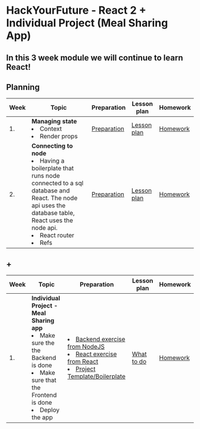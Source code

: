 # HackYourFuture - React 2 + Individual Project (Meal Sharing App)

## In this 3 week module we will continue to learn React!

## Planning

| Week | Topic                                                                                                                | Preparation                         | Lesson plan                         | Homework                      |
| ---- | -------------------------------------------------------------------------------------------------------------------- | ----------------------------------- | ----------------------------------- | ----------------------------- |
| 1.   | **Managing state** <br> <li> Context <br> <li> Render props                                                                    | [Preparation](week1/preparation.md) | [Lesson plan](week1/lesson-plan.md) | [Homework](week1/homework.md) |
| 2.   | **Connecting to node** <br> <li> Having a boilerplate that runs node connected to a sql database and React. The node api uses the database table, React uses the node api. <br> <li> React router <br>  <li> Refs | [Preparation](week2/preparation.md) | [Lesson plan](week2/lesson-plan.md) | [Homework](week2/homework.md) |

##                                   \+ 
  
| Week | Topic                                                                                                                | Preparation                         | Lesson plan                         | Homework                      |
| ---- | -------------------------------------------------------------------------------------------------------------------- | ----------------------------------- | ----------------------------------- | ----------------------------- |
| 1.   | **Individual Project - Meal Sharing app** <br> <li> Make sure the the Backend is done <br> <li> Make sure that the Frontend is done <li> Deploy the app | <li>  [Backend exercise from NodeJS](https://github.com/HackYourFuture-CPH/node.js/tree/main/week3/homework-template#its-coding-time) <br> <li> [React exercise from React](https://github.com/HackYourFuture-CPH/React/blob/main/react2/week2/homework.md)  <li>  [Project Template/Boilerplate](https://github.com/HackYourFuture-CPH/meal-sharing-template) <br> | [What to do](https://github.com/HackYourFuture-CPH/meal-sharing-template#-about-) | [Homework](week1/homework.md) | [Deploy the app](https://github.com/HackYourFuture-CPH/meal-sharing-template#deployment-) |

